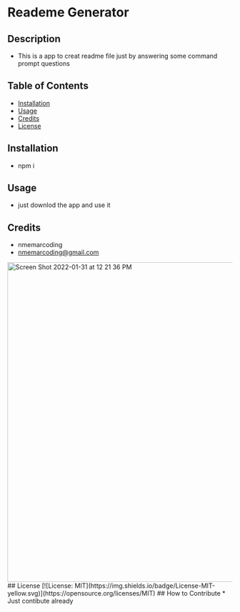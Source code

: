# Reademe Generator
## Description
* This is a app to creat readme file just by answering some command prompt questions
## Table of Contents
- [Installation](#installation) 
- [Usage](#usage) 
- [Credits](#credits) 
- [License](#license)
## Installation 
* npm i
## Usage
* just downlod the app and use it
## Credits
* nmemarcoding  
* nmemarcoding@gmail.com
<img width="716" alt="Screen Shot 2022-01-31 at 12 21 36 PM" src="https://user-images.githubusercontent.com/94582549/151866947-cc73dbfd-2e37-4de6-8b0d-07396c201f0b.png">
## License
[![License: MIT](https://img.shields.io/badge/License-MIT-yellow.svg)](https://opensource.org/licenses/MIT)            
## How to Contribute 
* Just contibute already